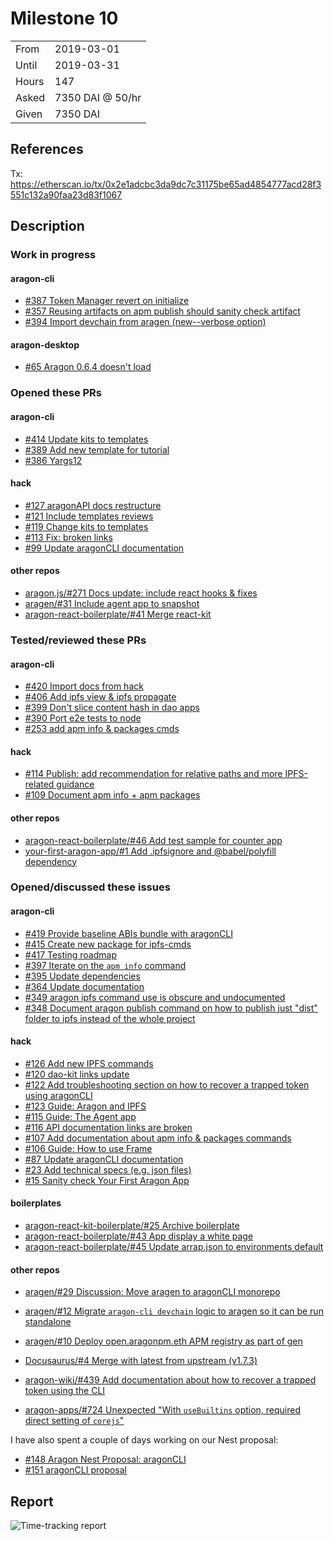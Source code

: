# Milestone 10

|       |                  |
| ----- | ---------------- |
| From  | 2019-03-01       |
| Until | 2019-03-31       |
| Hours | 147              |
| Asked | 7350 DAI @ 50/hr |
| Given | 7350 DAI         |

## References

Tx: <https://etherscan.io/tx/0x2e1adcbc3da9dc7c31175be65ad4854777acd28f3551c132a90faa23d83f1067>

## Description

### Work in progress

#### aragon-cli

- [#387 Token Manager revert on initialize](https://github.com/aragon/aragon-cli/issues/387)
- [#357 Reusing artifacts on apm publish should sanity check artifact](https://github.com/aragon/aragon-cli/issues/357)
- [#394 Import devchain from aragen (new--verbose option)](https://github.com/aragon/aragon-cli/pull/394)

#### aragon-desktop

- [#65 Aragon 0.6.4 doesn't load](https://github.com/aragon/aragon-desktop/issues/65)

### Opened these PRs

#### aragon-cli

- [#414 Update kits to templates](https://github.com/aragon/aragon-cli/pull/414)
- [#389 Add new template for tutorial](https://github.com/aragon/aragon-cli/pull/389)
- [#386 Yargs12](https://github.com/aragon/aragon-cli/pull/386)

#### hack

- [#127 aragonAPI docs restructure](https://github.com/aragon/hack/pull/127)
- [#121 Include templates reviews](https://github.com/aragon/hack/pull/121)
- [#119 Change kits to templates](https://github.com/aragon/hack/pull/119)
- [#113 Fix: broken links](https://github.com/aragon/hack/pull/113)
- [#99 Update aragonCLI documentation](https://github.com/aragon/hack/pull/99)

#### other repos

- [aragon.js/#271 Docs update: include react hooks & fixes](https://github.com/aragon/aragon.js/pull/271)
- [aragen/#31 Include agent app to snapshot](https://github.com/aragon/aragen/pull/31)
- [aragon-react-boilerplate/#41 Merge react-kit](https://github.com/aragon/aragon-react-boilerplate/pull/41)

### Tested/reviewed these PRs

#### aragon-cli

- [#420 Import docs from hack](https://github.com/aragon/aragon-cli/pull/420)
- [#406 Add ipfs view & ipfs propagate](https://github.com/aragon/aragon-cli/pull/406)
- [#399 Don't slice content hash in dao apps](https://github.com/aragon/aragon-cli/pull/399)
- [#390 Port e2e tests to node](https://github.com/aragon/aragon-cli/pull/390)
- [#253 add apm info & packages cmds](https://github.com/aragon/aragon-cli/pull/253)

#### hack

- [#114 Publish: add recommendation for relative paths and more IPFS-related guidance](https://github.com/aragon/hack/pull/114)
- [#109 Document apm info + apm packages](https://github.com/aragon/hack/pull/109)

#### other repos

- [aragon-react-boilerplate/#46 Add test sample for counter app](https://github.com/aragon/aragon-react-boilerplate/pull/46)
- [your-first-aragon-app/#1 Add .ipfsignore and @babel/polyfill dependency](https://github.com/aragon/your-first-aragon-app/pull/1)

### Opened/discussed these issues

#### aragon-cli

- [#419 Provide baseline ABIs bundle with aragonCLI](https://github.com/aragon/aragon-cli/issues/419)
- [#415 Create new package for ipfs-cmds](https://github.com/aragon/aragon-cli/issues/415)
- [#417 Testing roadmap](https://github.com/aragon/aragon-cli/issues/417)
- [#397 Iterate on the `apm info` command](https://github.com/aragon/aragon-cli/issues/397)
- [#395 Update dependencies](https://github.com/aragon/aragon-cli/issues/395)
- [#364 Update documentation](https://github.com/aragon/aragon-cli/issues/364)
- [#349 aragon ipfs command use is obscure and undocumented](https://github.com/aragon/aragon-cli/issues/349)
- [#348 Document aragon publish command on how to publish just "dist" folder to ipfs instead of the whole project](https://github.com/aragon/aragon-cli/issues/348)

#### hack

- [#126 Add new IPFS commands](https://github.com/aragon/hack/issues/126)
- [#120 dao-kit links update](https://github.com/aragon/hack/issues/120)
- [#122 Add troubleshooting section on how to recover a trapped token using aragonCLI](https://github.com/aragon/hack/issues/122)
- [#123 Guide: Aragon and IPFS](https://github.com/aragon/hack/issues/123)
- [#115 Guide: The Agent app](https://github.com/aragon/hack/issues/115)
- [#116 API documentation links are broken](https://github.com/aragon/hack/issues/116)
- [#107 Add documentation about apm info & packages commands](https://github.com/aragon/hack/issues/107)
- [#106 Guide: How to use Frame](https://github.com/aragon/hack/issues/106)
- [#87 Update aragonCLI documentation](https://github.com/aragon/hack/issues/87)
- [#23 Add technical specs (e.g. json files)](https://github.com/aragon/hack/issues/23)
- [#15 Sanity check Your First Aragon App](https://github.com/aragon/hack/issues/15)

#### boilerplates

- [aragon-react-kit-boilerplate/#25 Archive boilerplate](https://github.com/aragon/aragon-react-kit-boilerplate/issues/25)
- [aragon-react-boilerplate/#43 App display a white page](https://github.com/aragon/aragon-react-boilerplate/issues/43)
- [aragon-react-boilerplate/#45 Update arrap.json to environments default](https://github.com/aragon/aragon-react-boilerplate/issues/45)

#### other repos

- [aragen/#29 Discussion: Move aragen to aragonCLI monorepo](https://github.com/aragon/aragen/issues/29)
- [aragen/#12 Migrate `aragon-cli devchain` logic to aragen so it can be run standalone](https://github.com/aragon/aragen/issues/12)
- [aragen/#10 Deploy open.aragonpm.eth APM registry as part of gen](https://github.com/aragon/aragen/issues/10)

- [Docusaurus/#4 Merge with latest from upstream (v1.7.3) ](https://github.com/aragon/Docusaurus/pull/4)
- [aragon-wiki/#439 Add documentation about how to recover a trapped token using the CLI](https://github.com/aragon/aragon-wiki/issues/439)
- [aragon-apps/#724 Unexpected "With `useBuiltins` option, required direct setting of `corejs`"](https://github.com/aragon/aragon-apps/issues/724)

I have also spent a couple of days working on our Nest proposal:

- [#148 Aragon Nest Proposal: aragonCLI](https://github.com/aragon/nest/issues/148)
- [#151 aragonCLI proposal](https://github.com/aragon/nest/pull/151)

## Report

![Time-tracking report](assets/milestone10-timing-report.png)
